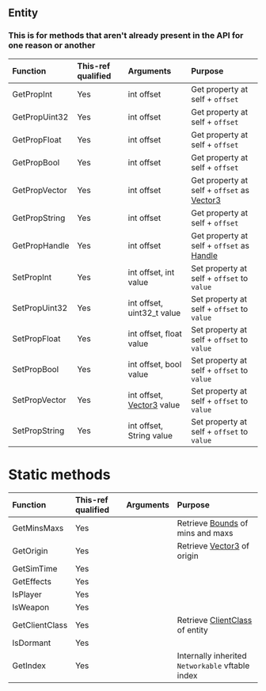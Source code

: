 ## Entity

### This is for methods that aren't already present in the API for one reason or another 
| Function | This-ref qualified | Arguments | Purpose |
| :-- | :-- | :-- | :-- |
| GetPropInt | Yes | int offset | Get property at self + `offset` |
| GetPropUint32 | Yes | int offset | Get property at self + `offset` |
| GetPropFloat | Yes | int offset | Get property at self + `offset` |
| GetPropBool | Yes | int offset | Get property at self + `offset` |
| GetPropVector | Yes | int offset | Get property at self + `offset` as [Vector3](docs/types/../../Vector3.md) |
| GetPropString | Yes | int offset | Get property at self + `offset` |
| GetPropHandle | Yes | int offset | Get property at self + `offset` as [Handle](docs/types/../../Handle.md) |
| SetPropInt | Yes | int offset, int value | Set property at self + `offset` to `value` |
| SetPropUint32 | Yes | int offset, uint32_t value | Set property at self + `offset` to `value` |
| SetPropFloat | Yes | int offset, float value | Set property at self + `offset` to `value` |
| SetPropBool | Yes | int offset, bool value | Set property at self + `offset` to `value` |
| SetPropVector | Yes | int offset, [Vector3](docs/types/../../Vector3.md) value | Set property at self + `offset` to `value` |
| SetPropString | Yes | int offset, String value | Set property at self + `offset` to `value` |


# Static methods

| Function | This-ref qualified | Arguments | Purpose |
| :-- | :-- | :-- | :-- |
| GetMinsMaxs | Yes | | Retrieve [Bounds](docs/types/../../Bounds.md) of mins and maxs |
| GetOrigin | Yes | | Retrieve [Vector3](docs/types/../../Vector3.md) of origin |
| GetSimTime | Yes | | |
| GetEffects | Yes | | |
| IsPlayer | Yes | | |
| IsWeapon | Yes | | |
| GetClientClass | Yes | | Retrieve [ClientClass](docs/types/../../ClientClass.md) of entity |
| IsDormant | Yes | | |
| GetIndex | Yes | | Internally inherited `Networkable` vftable index |